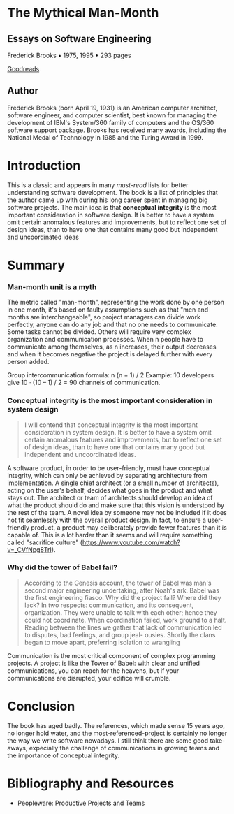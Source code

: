 The Mythical Man-Month
==========
Essays on Software Engineering
-------------

Frederick Brooks • 1975, 1995 • 293 pages

[Goodreads](https://www.goodreads.com/book/show/13629.The_Mythical_Man_Month)

Author
------------
Frederick Brooks (born April 19, 1931) is an American computer architect, software engineer, and computer scientist, best known for managing the development of IBM's System/360 family of computers and the OS/360 software support package.
Brooks has received many awards, including the National Medal of Technology in 1985 and the Turing Award in 1999.



Introduction
============

This is a classic and appears in many *must-read* lists for better understanding software development.
The book is a list of principles that the author came up with during his long career spent in managing big software projects.
The main idea is that **conceptual integrity** is the most important consideration in software design. It is better to have a system omit certain anomalous features and improvements, but to reflect one set of design ideas, than to have one that contains many good but independent and uncoordinated ideas



Summary
=======

### Man-month unit is a myth

The metric called "man-month", representing the work done by one person in one month, it's based on faulty assumptions such as that "men and months are interchangeable", so project managers can divide work perfectly, anyone can do any job and that no one needs to communicate. Some tasks cannot be divided. Others will require very complex organization and communication processes. When n people have to communicate among themselves, as n increases, their output decreases and when it becomes negative the project is delayed further with every person added.

Group intercommunication formula: n (n − 1) / 2
Example: 10 developers give 10 · (10 – 1) / 2 = 90 channels of communication.

### Conceptual integrity is the most important consideration in system design

> I will contend that conceptual integrity is the most important consideration in system design. It is better to have a system omit certain anomalous features and improvements, but to reflect one set of design ideas, than to have one that contains many good but independent and uncoordinated ideas.

A software product, in order to be user-friendly, must have conceptual integrity, which can only be achieved by separating architecture from implementation. A single chief architect (or a small number of architects), acting on the user's behalf, decides what goes in the product and what stays out. The architect or team of architects should develop an idea of what the product should do and make sure that this vision is understood by the rest of the team. A novel idea by someone may not be included if it does not fit seamlessly with the overall product design. In fact, to ensure a user-friendly product, a product may deliberately provide fewer features than it is capable of. This is a lot harder than it seems and will require something called "sacrifice culture" (https://www.youtube.com/watch?v=_CVfNpg8TrI).

### Why did the tower of Babel fail?

> According to the Genesis account, the tower of Babel was man's second major engineering undertaking, after Noah's ark. Babel was the first engineering fiasco. Why did the project fail? Where did they lack? In two respects: communication, and its consequent, organization. They were unable to talk with each other; hence they could not coordinate. When coordination failed, work ground to a halt. Reading between the lines we gather that lack of communication led to disputes, bad feelings, and group jeal- ousies. Shortly the clans began to move apart, preferring isolation to wrangling

Communication is the most critical component of complex programming projects. A project is like the Tower of Babel: with clear and unified communications, you can reach for the heavens, but if your communications are disrupted, your edifice will crumble.




Conclusion
==========

The book has aged badly. The references, which made sense 15 years ago, no longer hold water, and the most-referenced-project is certainly no longer the way we write software nowadays. I still think there are some good take-aways, expecially the challenge of communications in growing teams and the importance of conceptual integrity.



Bibliography and Resources
==========================
* Peopleware: Productive Projects and Teams
